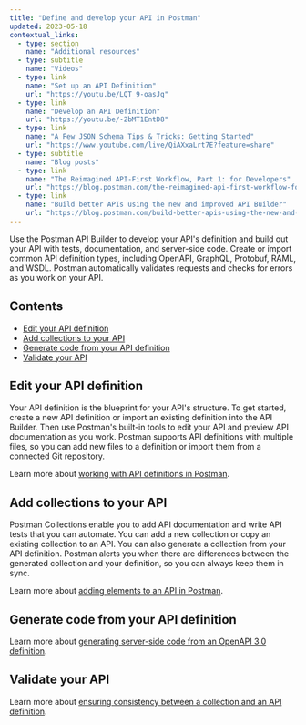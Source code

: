 ```yaml
---
title: "Define and develop your API in Postman"
updated: 2023-05-18
contextual_links:
  - type: section
    name: "Additional resources"
  - type: subtitle
    name: "Videos"
  - type: link
    name: "Set up an API Definition"
    url: "https://youtu.be/LQT_9-oasJg"
  - type: link
    name: "Develop an API Definition"
    url: "https://youtu.be/-2bMT1EntD8"
  - type: link
    name: "A Few JSON Schema Tips & Tricks: Getting Started"
    url: "https://www.youtube.com/live/QiAXxaLrt7E?feature=share"
  - type: subtitle
    name: "Blog posts"
  - type: link
    name: "The Reimagined API-First Workflow, Part 1: for Developers"
    url: "https://blog.postman.com/the-reimagined-api-first-workflow-for-developers/"
  - type: link
    name: "Build better APIs using the new and improved API Builder"
    url: "https://blog.postman.com/build-better-apis-using-the-new-and-improved-api-builder/"
---
```


Use the Postman API Builder to develop your API's definition and build out your API with tests, documentation, and server-side code. Create or import common API definition types, including OpenAPI, GraphQL, Protobuf, RAML, and WSDL. Postman automatically validates requests and checks for errors as you work on your API.

## Contents

* [Edit your API definition](#edit-your-api-definition)
* [Add collections to your API](#add-collections-to-your-api)
* [Generate code from your API definition](#generate-code-from-your-api-definition)
* [Validate your API](#validate-your-api)

## Edit your API definition

Your API definition is the blueprint for your API's structure. To get started, create a new API definition or import an existing definition into the API Builder. Then use Postman's built-in tools to edit your API and preview API documentation as you work. Postman supports API definitions with multiple files, so you can add new files to a definition or import them from a connected Git repository.

Learn more about [working with API definitions in Postman](/docs/designing-and-developing-your-api/developing-an-api/defining-an-api/).

## Add collections to your API

Postman Collections enable you to add API documentation and write API tests that you can automate. You can add a new collection or copy an existing collection to an API. You can also generate a collection from your API definition. Postman alerts you when there are differences between the generated collection and your definition, so you can always keep them in sync.

Learn more about [adding elements to an API in Postman](/docs/designing-and-developing-your-api/developing-an-api/adding-api-elements/).

## Generate code from your API definition

Learn more about [generating server-side code from an OpenAPI 3.0 definition](/docs/designing-and-developing-your-api/developing-an-api/generating-server-code/).

## Validate your API

Learn more about [ensuring consistency between a collection and an API definition](/docs/designing-and-developing-your-api/developing-an-api/validating-elements-against-schema/).
